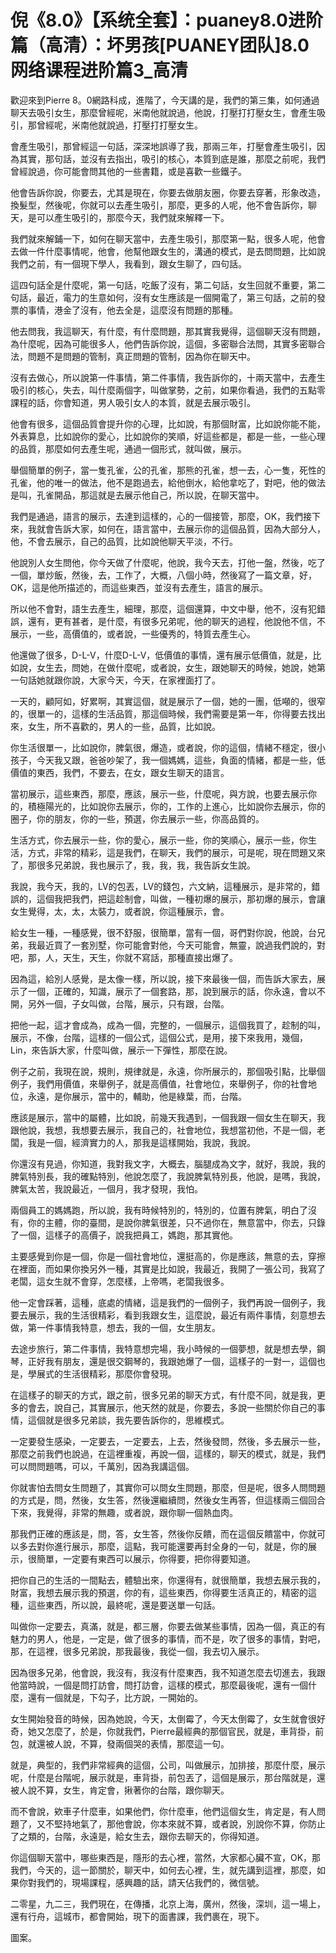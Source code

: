 # 倪《8.0》【系统全套】：puaney8.0进阶篇（高清）：坏男孩[PUANEY团队]8.0网络课程进阶篇3_高清

歡迎來到Pierre 8。0網路科成，進階了，今天講的是，我們的第三集，如何通過聊天去吸引女生，那麼曾經呢，米南他就說過，他說，打壓打打壓女生，會產生吸引，那曾經呢，米南他就說過，打壓打打壓女生。

會產生吸引，那曾經這一句話，深深地誤導了我，那兩三年，打壓會產生吸引，因為其實，那句話，並沒有去指出，吸引的核心，本質到底是誰，那麼之前呢，我們曾經說過，你可能會問其他的一些書籍，或是喜歡一些鐵子。

他會告訴你說，你要去，尤其是現在，你要去做朋友圈，你要去穿著，形象改造，換髮型，然後呢，你就可以去產生吸引，那麼，更多的人呢，他不會告訴你，聊天，是可以產生吸引的，那麼今天，我們就來解釋一下。

我們就來解鋪一下，如何在聊天當中，去產生吸引，那麼第一點，很多人呢，他會去做一件什麼事情呢，他會，他幫他跟女生的，溝通的模式，是去問問題，比如說我們之前，有一個現下學人，我看到，跟女生聊了，四句話。

這四句話全是什麼呢，第一句話，吃飯了沒有，第二句話，女生回就不重要，第二句話，最近，電力的生意如何，沒有女生應該是一個開電了，第三句話，之前的發票的事情，港金了沒有，他去全是，這麼沒有問題的那種。

他去問我，我這聊天，有什麼，有什麼問題，那其實我覺得，這個聊天沒有問題，為什麼呢，因為可能很多人，他們告訴你說，這個，多密聯合法問，其實多密聯合法，問題不是問題的管制，真正問題的管制，因為你在聊天中。

沒有去做心，所以說第一件事情，第二件事情，我告訴你的，十兩天當中，去產生吸引的核心，失去，叫什麼兩個字，叫做掌勢，之前，如果你看過，我們的五點零課程的話，你會知道，男人吸引女人的本質，就是去展示吸引。

他會有很多，這個品質會提升你的心理，比如說，有那個財富，比如說你能不能，外表算息，比如說你的愛心，比如說你的笑順，好這些都是，都是一些，一些心理的品質，那麼如何去產生呢，通過一個形式，就叫做，展示。

舉個簡單的例子，當一隻孔雀，公的孔雀，那熊的孔雀，想一去，心一隻，死性的孔雀，他的唯一的做法，他不是跑過去，給他倒水，給他拿吃了，對吧，他的做法是叫，孔雀開品，那這就是去展示他自己，所以說，在聊天當中。

我們是通過，語言的展示，去達到這樣的，心的一個接管，那麼，OK，我們接下來，我就會告訴大家，如何在，語言當中，去展示你的這個品質，因為大部分人，他，不會去展示，自己的品質，比如說他聊天平淡，不行。

他說別人女生問他，你今天做了什麼呢，他說，我今天去，打他一盤，然後，吃了一個，單炒飯，然後，去，工作了，大概，八個小時，然後寫了一篇文章，好，OK，這是他所描述的，而這些東西，並沒有去產生，語言的展示。

所以他不會對，語生去產生，細理，那麼，這個還算，中文中舉，他不，沒有犯錯誤，還有，更有甚者，是什麼，有很多兄弟呢，他的聊天的過程，他說他不信，不展示，一些，高價值的，或者說，一些優秀的，特質去產生心。

他還做了很多，D-L-V，什麼D-L-V，低價值的事情，還有展示低價值，就是，比如說，女生去，問她，在做什麼呢，或者說，女生，跟她聊天的時候，她說，她第一句話她就跟你說，大家今天，今天，在家裡面打了。

一天的，顧阿如，好累啊，其實這個，就是展示了一個，她的一團，低噸的，很窄的，很單一的，這樣的生活品質，那這個時候，我們需要是第一年，你得要去找出來，女生，所不喜歡的，男人的一些，品質，比如說。

你生活很單一，比如說你，脾氣很，爆造，或者說，你的這個，情緒不穩定，很小孩子，今天我又跟，爸爸吵架了，我一個媽媽，這些，負面的情緒，都是一些，低價值的東西，我們，不要去，在女，跟女生聊天的語言。

當初展示，這些東西，那麼，應該，展示一些，什麼呢，與方說，也要去展示你的，積極陽光的，比如說你去展示，你的，工作的上進心，比如說你去展示，你的圈子，你的朋友，你的一些，預選，你去展示一些，你高品質的。

生活方式，你去展示一些，你的愛心，展示一些，你的笑順心，展示一些，你生活，方式，非常的精彩，這是我們，在聊天，我們的展示，可是呢，現在問題又來了，那很多兄弟說，我也展示了，我，我，我，我告訴女生說。

我說，我今天，我的，LV的包丟，LV的錢包，六文納，這種展示，是非常的，錯誤的，這個我把我們，把這趁制會，叫做，一種初爆的展示，那初爆的展示，會讓女生覺得，太，太，太裝力，或者說，你這種展示，會。

給女生一種，一種感覺，很不舒服，很簡單，當有一個，哥們對你說，他說，台兄弟，我最近買了一套別墅，你可能會對他，今天可能會，無靈，說過我們說的，對吧，那，人，天生，天生，你就不寫話，那種直接出爆了。

因為這，給別人感覺，是太像一樣，所以說，接下來最後一個，而告訴大家去，展示了一個，正確的，知識，展示了一個套路，那，說到展示的話，你永遠，會以不開，另外一個，子女叫做，台階，展示，只有跟，台階。

把他一起，這才會成為，成為一個，完整的，一個展示，這個我買了，趁制的叫，展示，不像，台階，這樣的一個公式，這個公式，是用，接下來我用，幾個，Lin，來告訴大家，什麼叫做，展示一下彈性，那麼在說。

例子之前，我現在說，規則，規律就是，永遠，你所展示的，那個吸引點，比舉個例子，我們用價值，來舉例子，就是高價值，社會地位，來舉例子，你的社會地位，永遠，是你展示，當中的，輔助，他是綠葉，而，台階。

應該是展示，當中的屬體，比如說，前幾天我遇到，一個我跟一個女生在聊天，我跟他說，我想，我想要去展示，我自己的，社會地位，我想當初他，不是一個，老闆，我是一個，經濟實力的人，那我是這樣開始，我說，我說。

你還沒有見過，你知道，我對我文字，大概去，腦腿成為文字，就好，我說，我的脾氣特別長，我的確點特別，他說怎麼了，我說脾氣特別長，他說，是嗎，我說，脾氣太苦，我說最近，一個月，我才發現，我怕。

兩個員工的媽媽跑，所以說，我有時候特別的，特別的，位置有脾氣，明白了沒有，你的主體，你的臺間，是說你脾氣很差，只不過你在，無意當中，你去，只錄了一個，這樣子的高價子，說我把員工，媽跑，那其實他。

主要感覺到你是一個，你是一個社會地位，還挺高的，你是應該，無意的去，穿擦在裡面，而如果你換另外一種，其實是比如說，我最近，我開了一張公司，我寫了老闆，這女生就不會穿，怎麼樣，上帝嗎，老闆我很多。

他一定會踩著，這種，底處的情緒，這是我們的一個例子，我們再說一個例子，我要去展示，我的生活很精彩，看到我跟女生，這麼說，最近有兩件事情，刻意想去做，第一件事情我特意，想去，我的一個，女生朋友。

去途步旅行，第二件事情，我特意想完場，我小時候的一個夢想，就是想去學，鋼琴，正好我有朋友，還是很交鋼琴的，我跟她爆了一個，這樣子的一對一，這個也是，學展式的生活很精彩，那麼你會發現。

在這樣子的聊天的方式，跟之前，很多兄弟的聊天方式，有什麼不同，就是我，更多的會去，說自己，其實展示，他天然的就是，你要去，多說一些關於你自己的事情，這個就是很多兄弟談，我先要告訴你的，思維模式。

一定要發生感染，一定要去，一定要去，上去，然後發問，然後，多去展示一些，那麼之前我們也說過，在這裡重複，再說一個，這樣的，聊天的模式，就是，我們可以問問題嗎，可以，千萬別，因為我講這個。

你就害怕去問女生問題了，其實你可以問女生問題，那麼，但是呢，很多人問問題的方式是，問，然後，女生答，然後還繼續問，然後女生再答，但這樣兩三個回合下來，我覺得，非常的無趣，或者說，跟你聊一個熱血肉。

那我們正確的應該是，問，答，女生答，然後你反饋，而在這個反饋當中，你就可以多去對你進行展示，那麼，這點，我可能還要再封全身的一句，就是，你的展示，很簡單，一定要有東西可以展示，你得要，把你得要知道。

把你自己的生活的一間點去，體驗出來，你還得有，就很簡單，我想去展示我的，財富，我想去展示我的預選，你的有，這些東西，你得要生活真正的，精密的這種，這些東西，所以說，最終呢，還是要送單一句話。

叫做你一定要去，真滿，就是，都三層，你要去做某些事情，因為一個，真正的有魅力的男人，他是，一定是，做了很多的事情，而不是，吹了很多的事情，對吧，那，在這裡，很多兄弟說，那我最後，我從一個，我去切入展示。

因為很多兄弟，他會說，我沒有，我沒有什麼東西，我不知道怎麼去切進去，我跟他當時說，一個是問打訪會，問打訪會，這樣的模式，那麼最後呢，還有一個什麼，還有一個就是，下勾子，比方說，一開始的。

女生開始發音的時候，因為她說，今天，太倒霉了，今天太倒霉了，女生就會很好奇，她又怎麼了，於是，你就我們，Pierre最經典的那個官民，就是，車背掛，前包，就還被人說，不算，發兩個哭的表情，那麼這一句。

就是，典型的，我們非常經典的這個，公司，叫做展示，加排接，那麼什麼，展示呢，什麼是台階呢，展示就是，車背掛，前包丟了，這個是展示，那台階就是，還被人說不算，女生，肯定會，揪著你的台階，跟你聊天。

而不會說，欸車子什麼車，如果他們，你什麼車，他們這個女生，肯定是，有人問題了，又不堅持地氣了，那他會說，你本來就不算，或者說，別說你不算，你防止了之類的，台階，永遠是，給女生去，跟你去聊天的，你得知道。

你這個聊天當中，哪些東西是，隱形的去心裡，當然，大家都心臟不宣，OK，那我們，今天的，這一節關於，聊天中，如何去心裡，生，就先講到這裡，那麼，如果你對我們的，現場課程，感興趣的話，請天佔我們的，微信號。

二零星，九二三，我們現在，在傳播，北京上海，廣州，然後，深圳，這一場上，還有行舟，這城市，都會開始，現下的面書課，我們裹在，現下。

圖案。